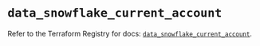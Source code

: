 # `data_snowflake_current_account`

Refer to the Terraform Registry for docs: [`data_snowflake_current_account`](https://registry.terraform.io/providers/snowflake-labs/snowflake/0.83.1/docs/data-sources/current_account).
